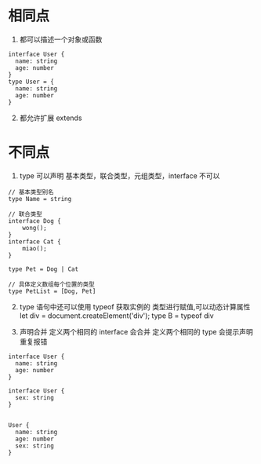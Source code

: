 # 相同点

1. 都可以描述一个对象或函数

```
interface User {
  name: string
  age: number
}
type User = {
  name: string
  age: number
}
```

2. 都允许扩展 extends

# 不同点

1. type 可以声明 基本类型，联合类型，元组类型，interface 不可以

```
// 基本类型别名
type Name = string

// 联合类型
interface Dog {
    wong();
}
interface Cat {
    miao();
}

type Pet = Dog | Cat

// 具体定义数组每个位置的类型
type PetList = [Dog, Pet]
```

2. type 语句中还可以使用 typeof 获取实例的 类型进行赋值,可以动态计算属性
   let div = document.createElement('div');
   type B = typeof div

3. 声明合并
   定义两个相同的 interface 会合并
   定义两个相同的 type 会提示声明重复报错

```
interface User {
  name: string
  age: number
}

interface User {
  sex: string
}


User {
  name: string
  age: number
  sex: string
}



```
